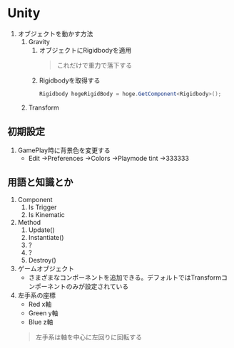 # Unity
1. オブジェクトを動かす方法
    1. Gravity
        1. オブジェクトにRigidbodyを適用
           > これだけで重力で落下する
        1. Rigidbodyを取得する
            ~~~c#
            Rigidbody hogeRigidBody = hoge.GetComponent<Rigidbody>();
            ~~~
    1. Transform
## 初期設定
1. GamePlay時に背景色を変更する
    - Edit →Preferences →Colors →Playmode tint →333333
## 用語と知識とか
1. Component
    1. Is Trigger
    1. Is Kinematic
1. Method
    1. Update()
    1. Instantiate()
    1. ?
    1. ?
    1. Destroy()
1. ゲームオブジェクト
    - さまざまなコンポーネントを追加できる。デフォルトではTransformコンポーネントのみが設定されている
1. 左手系の座標
    - Red x軸
    - Green y軸
    - Blue z軸
    > 左手系は軸を中心に左回りに回転する